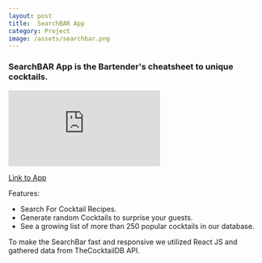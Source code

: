 ```yaml
---
layout: post
title:  SearchBAR App
category: Project
image: /assets/searchbar.png
---
```

<h3>SearchBAR App is the Bartender's cheatsheet to unique cocktails. </h3>
<!-- 
 width="853" height="480"  -->

<iframe class="post-video" src="https://www.youtube.com/embed/0up5nOnh2Xk" frameborder="0" allow="accelerometer; autoplay; encrypted-media; gyroscope; picture-in-picture" allowfullscreen></iframe>

[Link to App](https://the-search-bar.herokuapp.com/)

Features: 
* Search For Cocktail Recipes. 
* Generate random Cocktails to surprise your guests. 
* See a growing list of more than 250 popular cocktails in our database. 


 
 To make the SearchBar fast and responsive we utilized React JS and gathered data from TheCocktailDB API.



